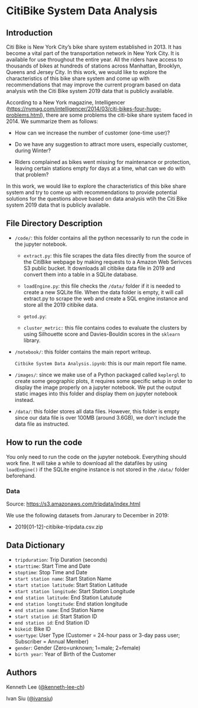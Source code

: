 # CitiBike System Data Analysis

## Introduction

Citi Bike is New York City’s bike share system established in 2013. It has become a vital part of the transportation network in New York City. It is available for use throughout the entire year. All the riders have access to thousands of bikes at hundreds of stations across Manhattan, Brooklyn, Queens and Jersey City. In this work, we would like to explore the characteristics of this bike share system and come up with recommendations that may improve the current program based on data analysis wtih the Citi Bike system 2019 data that is publicly available.

According to a New York magazine, Intelligencer (https://nymag.com/intelligencer/2014/03/citi-bikes-four-huge-problems.html), there are some problems the citi-bike share system faced in 2014. We summarize them as follows:

* How can we increase the number of customer (one-time user)?

* Do we have any suggestion to attract more users, especially customer, during Winter?

* Riders complained as bikes went missing for maintenance or protection, leaving certain stations empty for days at a time, what can we do with that problem?

In this work, we would like to explore the characteristics of this bike share system and try to come up with recommendations to provide potential solutions for the questions above based on data analysis wtih the Citi Bike system 2019 data that is publicly available.

## File Directory Description

* `/code/`: this folder contains all the python necessarily to run the code in the jupyter notebook.
	
	* `extract.py`: this file scrapes the data files directly from the source of the CitiBike webpage by making requests to a Amazon Web Serivces S3 public bucket. It downloads all citibike data file in 2019 and convert them into a table in a SQLite database. 

	* `loadEngine.py`: this file checks the `/data/` folder if it is needed to create a new SQLite file. When the data folder is empty, it will call extract.py to scrape the web and create a SQL engine instance and store all the 2019 citibike data. 

	* `getod.py`:

	* `cluster_metric:` this file contains codes to evaluate the clusters by using Silhouette score and Davies-Bouldin scores in the `sklearn` library.

* `/notebook/`: this folder contains the main report writeup.

	`Citbike System Data Analysis.ipynb`: this is our main report file name. 

* `/images/`: since we make use of a Python packaged called `keplergl` to create some geographic plots, it requires some specific setup in order to display the image properly on a jupyter notebook. We put the output static images into this folder and display them on jupyter notebook instead. 

* `/data/`: this folder stores all data files. However, this folder is empty since our data file is over 100MB (around 3.6GB), we don't include the data file as instructed.

## How to run the code

You only need to run the code on the jupyter notebook. Everything should work fine. It will take a while to download all the datafiles by using `loadEngine()` if the SQLite engine instance is not stored in the `/data/` folder beforehand. 


### Data

Source: https://s3.amazonaws.com/tripdata/index.html

We use the following datasets from Janurary to December in 2019:

* 2019[01-12]-citibike-tripdata.csv.zip


## Data Dictionary

* `tripduration`: Trip Duration (seconds)
* `starttime`: Start Time and Date
* `stoptime`: Stop Time and Date
* `start station name`: Start Station Name
* `start station latitude`: Start Station Latitude
* `start station longitude`: Start Station Longitude
* `end station latitude`: End Station Latutude 
* `end station longtitude`: End station longitude
* `end station name`: End Station Name
* `start station id`: Start Station ID
* `end station id`: End Station ID
* `bikeid`: Bike ID
* `usertype`: User Type (Customer = 24-hour pass or 3-day pass user; Subscriber = Annual Member)
* `gender`: Gender (Zero=unknown; 1=male; 2=female)
* `birth year`: Year of Birth of the Customer

##  Authors

Kenneth Lee ([@kenneth-lee-ch](https://github.com/kenneth-lee-ch))

Ivan Siu ([@ivansiu](https://github.com/ivansiu))



